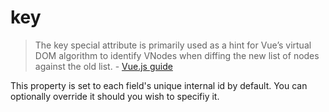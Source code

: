 # key

> The key special attribute is primarily used as a hint for Vue’s virtual DOM algorithm to identify VNodes when diffing the new list of nodes against the old list. - [Vue.js guide](https://vuejs.org/v2/api/#key)

This property is set to each field's unique internal id by default. You can optionally override it should you wish to specifiy it.
